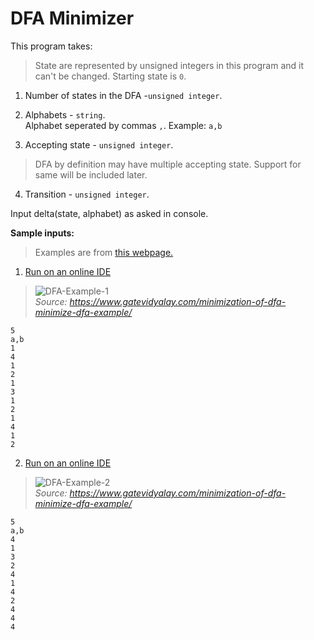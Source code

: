 # DFA Minimizer

This program takes: 
> State are represented by unsigned integers in this program and it can't be changed. Starting state is `0`.

1. Number of states in the DFA -`unsigned integer`.
2. Alphabets - `string`.  
Alphabet seperated by commas `,`.
Example: `a,b`

3. Accepting state - `unsigned integer`.
> DFA by definition may have multiple accepting state. Support for same will be included later.

4. Transition - `unsigned integer`.

Input delta(state, alphabet) as asked in console.

**Sample inputs:**
> Examples are from [this webpage.](https://www.gatevidyalay.com/minimization-of-dfa-minimize-dfa-example/#:~:text=PRACTICE%20PROBLEMS%20BASED%20ON%20MINIMIZATION%20OF%20DFA%2D)

1. [Run on an online IDE](https://bit.ly/3p4tDCD)
> ![DFA-Example-1](https://www.gatevidyalay.com/wp-content/uploads/2018/08/DFA-Minimization-Problem-01.png)  
_Source: https://www.gatevidyalay.com/minimization-of-dfa-minimize-dfa-example/_
```
5
a,b
1
4
1
2
1
3
1
2
1
4
1
2
```

2. [Run on an online IDE](https://bit.ly/3p1RLWK)
> ![DFA-Example-2](https://www.gatevidyalay.com/wp-content/uploads/2018/08/DFA-Minimization-Problem-03.png)  
_Source: https://www.gatevidyalay.com/minimization-of-dfa-minimize-dfa-example/_
```
5
a,b
4
1
3
2
4
1
4
2
4
4
4
```
